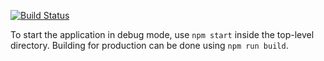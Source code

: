 [![Build Status](https://travis-ci.org/ethwillz/RickAndMortyMinesweeper.svg?branch=master)](https://travis-ci.org/ethwillz/RickAndMortyMinesweeper)

To start the application in debug mode, use ```npm start``` inside the top-level directory. Building for production can be done using ```npm run build```.